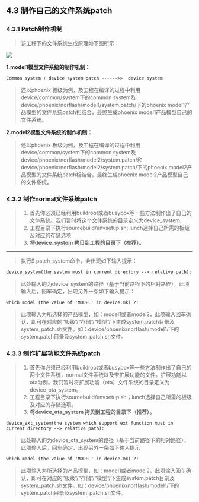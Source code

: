 ## 4.3 **制作自己的文件系统patch**

### 4.3.1 **Patch制作机制**

> 该工程下的文件系统生成原理如下图所示：

![](file:////tmp/wps-user/ksohtml/wpsILWot3.png)

**1.model1模型文件系统的制作机制：**

`Common system + device system patch ------>>  device system`

> 还以phoenix 板级为例，及工程在编译的过程中利用device/common/system下的common system及device/phoenix/norflash/model1/system.patch/下的phoenix model1产品模型的文件系统patch相结合，最终生成phoenix model1产品模型自己的文件系统。

**2.model2模型文件系统的制作机制：**

> 还以phoenix 板级为例，及工程在编译的过程中利用device/common/system下的common system及device/phoenix/norflash/model2/system.patch/和device/phoenix/norflash/model2/system.patch/下的phoenix model2产品模型的文件系统patch相结合，最终生成phoenix model2产品模型自己的文件系统。

### 4.3.2 **制作normal文件系统patch**

> 1. 首先你必须已经利用buildroot或者busybox等一些方法制作出了自己的文件系统。我们暂时将这个文件系统的目录定义为device\_system.
> 2. 工程目录下执行sourcebuild/envsetup.sh; lunch选择自己所需的板级及对应的存储选项
> 3. **将device\_system 拷贝到工程的目录下（推荐）。**

---

> 执行$ patch\_system命令，会出现如下输入提示：

```
device_system(the system must in current directory --> relative path):
```

> 此处输入的为device\_system的路径（基于当前路径下的相对路径），此项输入后，回车确定，出现另外一条如下输入提示：

```
which model (the value of 'MODEL' in device.mk) ?:
```

> 此项输入为所选择的产品模型，如：model1或者model2，此项输入回车确认，即可在对应的“板级”/“存储”/“模型”/下生成system.patch目录及system\_patch.sh文件。如：device/phoenix/norflash/model1/下的system.patch目录及system\_patch.sh文件。

### 4.3.3 **制作扩展功能文件系统patch**

> 1. 首先你必须已经利用buildroot或者busybox等一些方法制作出了自己的两个文件系统，normal文件系统以及带扩展功能的文件。扩展功能以ota为例。我们暂时将扩展功能（ota）文件系统的目录定义为device\_ota\_system。
> 2. 工程目录下执行sourcebuild/envsetup.sh；lunch选择自己所需的板级及对应的存储选项。
> 3. **将device\_ota\_system 拷贝到工程的目录下（推荐）。**

```
device_ext_system(the system which support ext function must in current directory --> relative path):
```

> 此处输入的为device\_ota\_system的路径（基于当前路径下的相对路径），此项输入后，回车确定，出现另外一条如下输入提示

```
which model (the value of 'MODEL' in device.mk) ?:
```

> 此项输入为所选择的产品模型，如：model1或者model2，此项输入回车确认，即可在对应的“板级”/“存储”/“模型”/下生成system.patch目录及system\_patch.sh文件。如：device/phoenix/norflash/model1/下的system.patch目录及system\_patch.sh文件。



